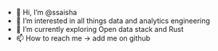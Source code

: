 - 👋 Hi, I’m @ssaisha
- 👀 I’m interested in all things data and analytics engineering
- 🌱 I’m currently exploring Open data stack and Rust
- 📫 How to reach me -> add me on github

<!---
ssaisha/ssaisha is a ✨ special ✨ repository because its `README.md` (this file) appears on your GitHub profile.
You can click the Preview link to take a look at your changes.
--->
